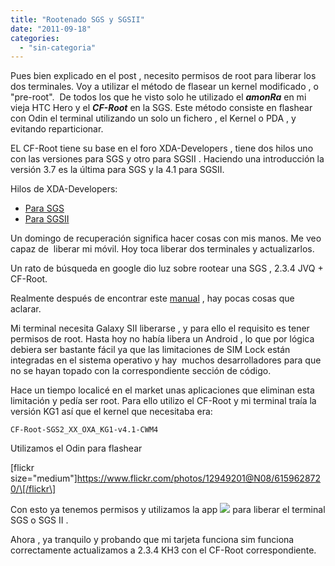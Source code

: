 ```yaml
---
title: "Rootenado SGS y SGSII"
date: "2011-09-18"
categories: 
  - "sin-categoria"
---
```


Pues bien explicado en el post , necesito permisos de root para liberar los dos terminales. Voy a utilizar el método de flasear un kernel modificado , o "pre-root".  De todos los que he visto solo he utilizado el **_amonRa_** en mi vieja HTC Hero y el _**CF-Root**_ en la SGS. Este método consiste en flashear con Odin el terminal utilizando un solo un fichero , el Kernel o PDA , y evitando reparticionar.

EL CF-Root tiene su base en el foro XDA-Developers , tiene dos hilos uno con las versiones para SGS y otro para SGSII . Haciendo una introducción la versión 3.7 es la última para SGS y la 4.1 para SGSII.

Hilos de XDA-Developers:

- [Para SGS](https://forum.xda-developers.com/showthread.php?t=788108 "CF-Root para SGS")
- [Para SGSII](https://luispuente.net/2011/09/recuperando-contenido-de-archivos-eliminados-en-linux/ "CF-Root para SGSII") 

Un domingo de recuperación significa hacer cosas con mis manos. Me veo capaz de  liberar mi móvil. Hoy toca liberar dos terminales y actualizarlos.

Un rato de búsqueda en google dio luz sobre rootear una SGS , 2.3.4 JVQ + CF-Root.

Realmente después de encontrar este [manual](https://www.return222.com/2011/07/mega-tutorial-guia-completa-y-todo.html "Mega tutrial SGSII") , hay pocas cosas que aclarar.

Mi terminal necesita Galaxy SII liberarse , y para ello el requisito es tener permisos de root. Hasta hoy no había libera un Android , lo que por lógica debiera ser bastante fácil ya que las limitaciones de SIM Lock están integradas en el sistema operativo y hay  muchos desarrolladores para que no se hayan topado con la correspondiente sección de código.

Hace un tiempo localicé en el market unas aplicaciones que eliminan esta limitación y pedía ser root. Para ello utilizo el CF-Root y mi terminal traía la versión KG1 así que el kernel que necesitaba era:

`CF-Root-SGS2_XX_OXA_KG1-v4.1-CWM4`

Utilizamos el Odin para flashear

\[flickr size="medium"\]https://www.flickr.com/photos/12949201@N08/6159628720/\[/flickr\]

Con esto ya tenemos permisos y utilizamos la app [![](images/45_avail_market_logo2.png)](https://market.android.com/details?id=com.helroz.galaxysunlock&feature=related_apps) para liberar el terminal SGS o SGS II .

Ahora , ya tranquilo y probando que mi tarjeta funciona sim funciona correctamente actualizamos a 2.3.4 KH3 con el CF-Root correspondiente.
